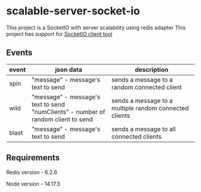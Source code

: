 # scalable-server-socket-io

This project is a SocketIO with server scalability using redis adapter
This project has support for [SocketIO client tool](https://github.com/amritb/socketio-client-tool)

## Events

| event | json data                                                                       | description                                            |
|-------|---------------------------------------------------------------------------------|--------------------------------------------------------|
| spin  | "message" - message's text to send                                                | sends a message to a random connected client           |
| wild  | "message" - message's text to send<br>"numClients" - number of random client to send | sends a message to a multiple random connected clients |
| blast | "message" - message's text to send                                                | sends a message to all connected clients               |

## Requirements
Redis version - 6.2.6

Node version - 14.17.3